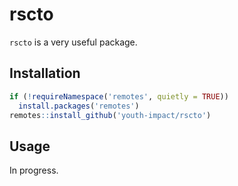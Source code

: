 # rscto

`rscto` is a very useful package.

## Installation

```r
if (!requireNamespace('remotes', quietly = TRUE))
  install.packages('remotes')
remotes::install_github('youth-impact/rscto')
```

## Usage

In progress.
